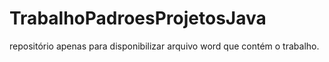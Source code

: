 # TrabalhoPadroesProjetosJava
repositório apenas para disponibilizar arquivo word que contém o trabalho.

